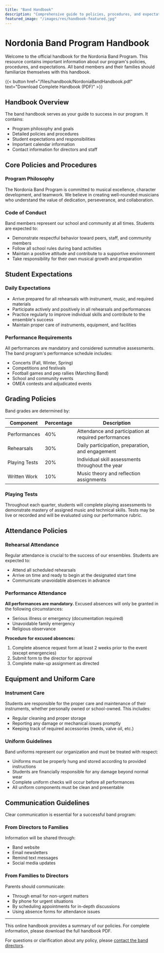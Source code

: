 ```yaml
---
title: "Band Handbook"
description: "Comprehensive guide to policies, procedures, and expectations for the Nordonia Band Program"
featured_image: "/images/res/handbook-featured.jpg"
---
```


# Nordonia Band Program Handbook

Welcome to the official handbook for the Nordonia Band Program. This resource contains important information about our program's policies, procedures, and expectations. All band members and their families should familiarize themselves with this handbook.

{{< button href="/files/handbook/NordoniaBandHandbook.pdf" text="Download Complete Handbook (PDF)" >}}

## Handbook Overview

The band handbook serves as your guide to success in our program. It contains:

- Program philosophy and goals
- Detailed policies and procedures
- Student expectations and responsibilities
- Important calendar information
- Contact information for directors and staff

## Core Policies and Procedures

### Program Philosophy

The Nordonia Band Program is committed to musical excellence, character development, and teamwork. We believe in creating well-rounded musicians who understand the value of dedication, perseverance, and collaboration.

### Code of Conduct

Band members represent our school and community at all times. Students are expected to:

- Demonstrate respectful behavior toward peers, staff, and community members
- Follow all school rules during band activities
- Maintain a positive attitude and contribute to a supportive environment
- Take responsibility for their own musical growth and preparation

## Student Expectations

### Daily Expectations

- Arrive prepared for all rehearsals with instrument, music, and required materials
- Participate actively and positively in all rehearsals and performances
- Practice regularly to improve individual skills and contribute to the ensemble's success
- Maintain proper care of instruments, equipment, and facilities

### Performance Requirements

All performances are mandatory and considered summative assessments. The band program's performance schedule includes:

- Concerts (Fall, Winter, Spring)
- Competitions and festivals
- Football games and pep rallies (Marching Band)
- School and community events
- OMEA contests and adjudicated events

## Grading Policies

Band grades are determined by:

| Component | Percentage | Description |
|-----------|------------|-------------|
| Performances | 40% | Attendance and participation at required performances |
| Rehearsals | 30% | Daily participation, preparation, and engagement |
| Playing Tests | 20% | Individual skill assessments throughout the year |
| Written Work | 10% | Music theory and reflection assignments |

### Playing Tests

Throughout each quarter, students will complete playing assessments to demonstrate mastery of assigned music and technical skills. Tests may be live or recorded and will be evaluated using our performance rubric.

## Attendance Policies

### Rehearsal Attendance

Regular attendance is crucial to the success of our ensembles. Students are expected to:

- Attend all scheduled rehearsals
- Arrive on time and ready to begin at the designated start time
- Communicate unavoidable absences in advance

### Performance Attendance

**All performances are mandatory.** Excused absences will only be granted in the following circumstances:

- Serious illness or emergency (documentation required)
- Unavoidable family emergency
- Religious observance

**Procedure for excused absences:**
1. Complete absence request form at least 2 weeks prior to the event (except emergencies)
2. Submit form to the director for approval
3. Complete make-up assignment as directed

## Equipment and Uniform Care

### Instrument Care

Students are responsible for the proper care and maintenance of their instruments, whether personally owned or school-owned. This includes:

- Regular cleaning and proper storage
- Reporting any damage or mechanical issues promptly
- Keeping track of required accessories (reeds, valve oil, etc.)

### Uniform Guidelines

Band uniforms represent our organization and must be treated with respect:

- Uniforms must be properly hung and stored according to provided instructions
- Students are financially responsible for any damage beyond normal wear
- Complete uniform checks will occur before all performances
- All uniform components must be clean and presentable

## Communication Guidelines

Clear communication is essential for a successful band program:

### From Directors to Families

Information will be shared through:
- Band website
- Email newsletters
- Remind text messages
- Social media updates

### From Families to Directors

Parents should communicate:
- Through email for non-urgent matters
- By phone for urgent situations
- By scheduling appointments for in-depth discussions
- Using absence forms for attendance issues

---

This online handbook provides a summary of our policies. For complete information, please download the full handbook PDF.

For questions or clarification about any policy, please [contact the band directors](/contact/).

